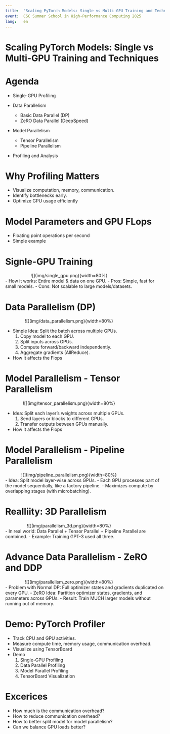 ```yaml
---
title:  "Scaling PyTorch Models: Single vs Multi-GPU Training and Techniques"
event:  CSC Summer School in High-Performance Computing 2025
lang:   en
---
```


# Scaling PyTorch Models: Single vs Multi-GPU Training and Techniques


# Agenda
- Single-GPU Profiling
- Data Parallelism
    - Basic Data Parallel (DP)
    - ZeRO Data Parallel (DeepSpeed)

- Model Parallelism
    - Tensor Parallelism
    - Pipeline Parallelism


- Profiling and Analysis


# Why Profiling Matters
- Visualize computation, memory, communication.
- Identify bottlenecks early.
- Optimize GPU usage efficiently


# Model Parameters and GPU FLops
- Floating point operations per second
- Simple example


# Signle-GPU Training
<div class="column"  style="width:80%; text-align: center;">
  ![](img/single_gpu.png){width=80%}
</div>
- How it works: Entire model & data on one GPU.
- Pros: Simple, fast for small models.
- Cons: Not scalable to large models/datasets.


# Data Parallelism (DP)
<div class="column"  style="width:80%; text-align: center;">
  ![](img/data_parallelism.png){width=80%}
</div>

- Simple Idea: Split the batch across multiple GPUs.
    1. Copy model to each GPU.
    2. Split inputs across GPUs.
    3. Compute forward/backward independently.
    4. Aggregate gradients (AllReduce).
- How it affects the Flops


# Model Parallelism - Tensor Parallelism
<div class="column"  style="width:80%; text-align: center;">
  ![](img/tensor_parallelism.png){width=80%}
</div>

- Idea: Split each layer’s weights across multiple GPUs.
    1. Send layers or blocks to different GPUs.
    2. Transfer outputs between GPUs manually.
- How it affects the Flops


# Model Parallelism - Pipeline Parallelism
<div class="column"  style="width:80%; text-align: center;">
  ![](img/pipeline_parallelism.png){width=80%}
</div>
- Idea: Split model layer-wise across GPUs.
- Each GPU processes part of the model sequentially, like a factory pipeline.
- Maximizes compute by overlapping stages (with microbatching).


# Realliity: 3D Parallelism
<div class="column"  style="width:80%; text-align: center;">
  ![](img/parallelism_3d.png){width=80%}
</div>
- In real world: Data Parallel + Tensor Parallel + Pipeline Parallel are combined.
- Example: Training GPT-3 used all three.


# Advance Data Parallelism - ZeRO and DDP
<div class="column"  style="width:80%; text-align: center;">
  ![](img/parallelism_zero.png){width=80%}
</div>
- Problem with Normal DP: Full optimizer states and gradients duplicated on every GPU.
- ZeRO Idea: Partition optimizer states, gradients, and parameters across GPUs.
- Result: Train MUCH larger models without running out of memory.


# Demo: PyTorch Profiler
- Track CPU and GPU activities.
- Measure compute time, memory usage, communication overhead.
- Visualize using TensorBoard
- Demo
    1. Single-GPU Profiling
    2. Data Parallel Profiling
    3. Model Parallel Profiling
    4. TensorBoard Visualization


# Excerices
- How much is the communication overhead?
- How to reduce communication overhead?
- How to better split model for model parallelism?
- Can we balance GPU loads better?